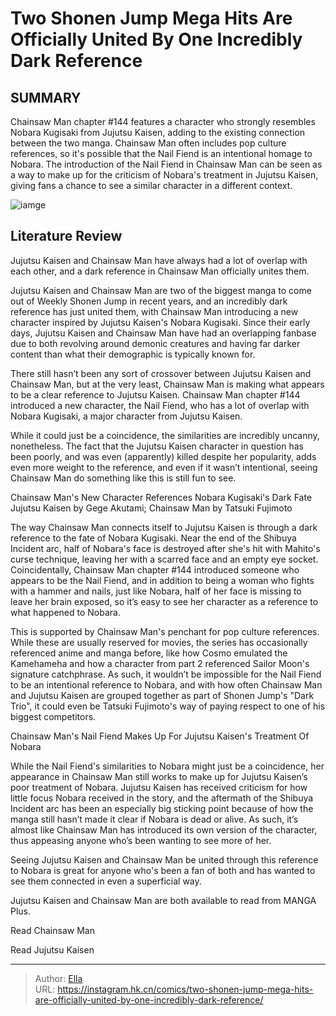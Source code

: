 # Two Shonen Jump Mega Hits Are Officially United By One Incredibly Dark Reference


## SUMMARY 



  Chainsaw Man chapter #144 features a character who strongly resembles Nobara Kugisaki from Jujutsu Kaisen, adding to the existing connection between the two manga.   Chainsaw Man often includes pop culture references, so it&#39;s possible that the Nail Fiend is an intentional homage to Nobara.   The introduction of the Nail Fiend in Chainsaw Man can be seen as a way to make up for the criticism of Nobara&#39;s treatment in Jujutsu Kaisen, giving fans a chance to see a similar character in a different context.  

![iamge](https://static1.srcdn.com/wordpress/wp-content/uploads/2023/09/jujutsu-kaisen-chainsaw-man-nobara-kugisaki-nail-fiend.jpg)

## Literature Review

Jujutsu Kaisen and Chainsaw Man have always had a lot of overlap with each other, and a dark reference in Chainsaw Man officially unites them.




Jujutsu Kaisen and Chainsaw Man are two of the biggest manga to come out of Weekly Shonen Jump in recent years, and an incredibly dark reference has just united them, with Chainsaw Man introducing a new character inspired by Jujutsu Kaisen&#39;s Nobara Kugisaki. Since their early days, Jujutsu Kaisen and Chainsaw Man have had an overlapping fanbase due to both revolving around demonic creatures and having far darker content than what their demographic is typically known for. 




There still hasn’t been any sort of crossover between Jujutsu Kaisen and Chainsaw Man, but at the very least, Chainsaw Man is making what appears to be a clear reference to Jujutsu Kaisen. Chainsaw Man chapter #144 introduced a new character, the Nail Fiend, who has a lot of overlap with Nobara Kugisaki, a major character from Jujutsu Kaisen.

          

While it could just be a coincidence, the similarities are incredibly uncanny, nonetheless. The fact that the Jujutsu Kaisen character in question has been poorly, and was even (apparently) killed despite her popularity, adds even more weight to the reference, and even if it wasn’t intentional, seeing Chainsaw Man do something like this is still fun to see.


 Chainsaw Man&#39;s New Character References Nobara Kugisaki&#39;s Dark Fate 
Jujutsu Kaisen by Gege Akutami; Chainsaw Man by Tatsuki Fujimoto
          




The way Chainsaw Man connects itself to Jujutsu Kaisen is through a dark reference to the fate of Nobara Kugisaki. Near the end of the Shibuya Incident arc, half of Nobara&#39;s face is destroyed after she&#39;s hit with Mahito&#39;s curse technique, leaving her with a scarred face and an empty eye socket. Coincidentally, Chainsaw Man chapter #144 introduced someone who appears to be the Nail Fiend, and in addition to being a woman who fights with a hammer and nails, just like Nobara, half of her face is missing to leave her brain exposed, so it’s easy to see her character as a reference to what happened to Nobara.

This is supported by Chainsaw Man&#39;s penchant for pop culture references. While these are usually reserved for movies, the series has occasionally referenced anime and manga before, like how Cosmo emulated the Kamehameha and how a character from part 2 referenced Sailor Moon&#39;s signature catchphrase. As such, it wouldn’t be impossible for the Nail Fiend to be an intentional reference to Nobara, and with how often Chainsaw Man and Jujutsu Kaisen are grouped together as part of Shonen Jump&#39;s &#34;Dark Trio&#34;, it could even be Tatsuki Fujimoto&#39;s way of paying respect to one of his biggest competitors.






 Chainsaw Man&#39;s Nail Fiend Makes Up For Jujutsu Kaisen&#39;s Treatment Of Nobara 
          

While the Nail Fiend&#39;s similarities to Nobara might just be a coincidence, her appearance in Chainsaw Man still works to make up for Jujutsu Kaisen’s poor treatment of Nobara. Jujutsu Kaisen has received criticism for how little focus Nobara received in the story, and the aftermath of the Shibuya Incident arc has been an especially big sticking point because of how the manga still hasn’t made it clear if Nobara is dead or alive. As such, it’s almost like Chainsaw Man has introduced its own version of the character, thus appeasing anyone who’s been wanting to see more of her.

Seeing Jujutsu Kaisen and Chainsaw Man be united through this reference to Nobara is great for anyone who&#39;s been a fan of both and has wanted to see them connected in even a superficial way.




Jujutsu Kaisen and Chainsaw Man are both available to read from MANGA Plus.

Read Chainsaw Man

Read Jujutsu Kaisen



---

> Author: [Ella](https://instagram.hk.cn/)  
> URL: https://instagram.hk.cn/comics/two-shonen-jump-mega-hits-are-officially-united-by-one-incredibly-dark-reference/  

